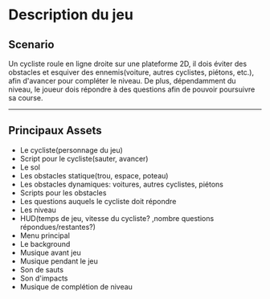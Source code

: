 # Description du jeu

Scenario
------
Un cycliste roule en ligne droite sur une plateforme 2D, il dois éviter des obstacles
et esquiver des ennemis(voiture, autres cyclistes, piétons, etc.), afin d'avancer 
pour compléter le niveau. De plus, dépendamment du niveau, le joueur dois répondre à des questions 
afin de pouvoir poursuivre sa course.

------


Principaux Assets
------
* Le cycliste(personnage du jeu)
* Script pour le cycliste(sauter, avancer)
* Le sol
* Les obstacles statique(trou, espace, poteau)
* Les obstacles dynamiques: voitures, autres cyclistes, piétons
* Scripts pour les obstacles
* Les questions auquels le cycliste doit répondre
* Les niveau
* HUD(temps de jeu, vitesse du cycliste? ,nombre questions répondues/restantes?)
* Menu principal
* Le background
* Musique avant jeu
* Musique pendant le jeu
* Son de sauts
* Son d'impacts
* Musique de complétion de niveau

